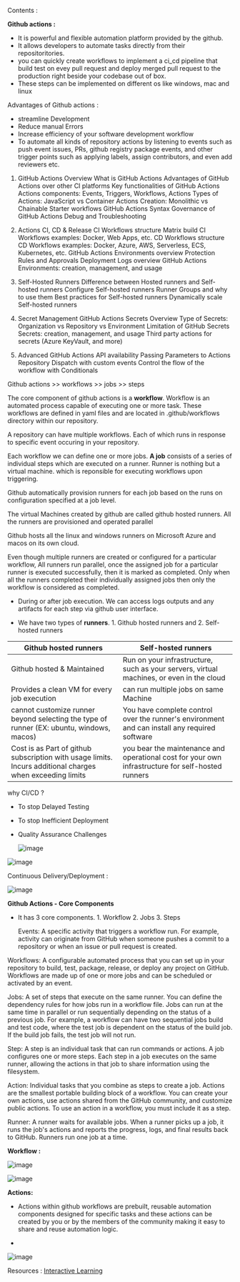 Contents :

**Github actions :** 

- It is powerful and flexible automation platform provided by the github.
-  It allows developers to automate tasks directly from their repositoritories.
-   you can quickly create workflows to implement a ci_cd pipeline that build test on evey pull request and deploy merged pull request to the production right beside your codebase out of box.
-   These steps can be implemented on different os like windows, mac and linux

Advantages of Github actions :

- streamline Development
- Reduce manual Errors
- Increase efficiency of your software development workflow
- To automate all kinds of repository actions by listening to events such as push event issues, PRs, github registry package events, and other trigger points such as applying labels, assign contributors, and even add reviewers etc.


1. GitHub Actions Overview
What is GitHub Actions
Advantages of GitHub Actions over other CI platforms
Key functionalities of GitHub Actions
Actions components: Events, Triggers, Workflows, Actions
Types of Actions: JavaScript vs Container
Actions Creation: Monolithic vs Chainable
Starter workflows
GitHub Actions Syntax
Governance of GitHub Actions
Debug and Troubleshooting

2. Actions CI, CD & Release
CI Workflows structure
Matrix build
CI Workflows examples: Docker, Web Apps, etc.
CD Workflows structure
CD Workflows examples: Docker, Azure, AWS, Serverless, ECS, Kubernetes, etc.
GitHub Actions Environments overview
Protection Rules and Approvals
Deployment Logs overview
GitHub Actions Environments: creation, management, and usage

3. Self-Hosted Runners
Difference between Hosted runners and Self-hosted runners
Configure Self-hosted runners
Runner Groups and why to use them
Best practices for Self-hosted runners
Dynamically scale Self-hosted runners

4. Secret Management
GitHub Actions Secrets Overview
Type of Secrets: Organization vs Repository vs Environment
Limitation of GitHub Secrets
Secrets: creation, management, and usage
Third party actions for secrets (Azure KeyVault, and more)

5. Advanced GitHub Actions
API availability
Passing Parameters to Actions
Repository Dispatch with custom events
Control the flow of the workflow with Conditionals

Github actions >> workflows >> jobs >> steps

The core component of github actions is a **workflow**. Workflow is an automated process capable of executing one or more task. These workflows are defined in yaml files and are located in .github/workflows directory within our repository.

A repository can have multiple workflows. Each of which runs in response to specific event occuring in your repository.

Each workflow we can define one or more jobs. **A job** consists of a series of individual steps which are executed on a runner. Runner is nothing but a virtual machine. which is reponsible for executing workflows upon triggering.

Github automatically provision runners for each job based on the runs on configuration specified at a job level. 

The virtual Machines created by github are called github hosted runners. All the runners are provisioned and operated parallel

Github hosts all the linux and windows runners on Microsoft Azure and macos on its own cloud.

Even though multiple runners are created or configured for a particular workflow, All runners run parallel, once the assigned job for a particular runner is executed successfully, then it is marked as completed. Only when all the runners completed their individually assigned jobs then only the workflow is considered as completed.

- During or after job execution. We can access logs outputs and any artifacts for each step via github user interface.

- We have two types of **runners**. 1. Github hosted runners and 2. Self-hosted runners

| Github hosted runners  |  Self-hosted runners |
|---|--- |
|Github hosted & Maintained| Run on your infrastructure, such as your servers, virtual machines, or even in the cloud|
|Provides a clean VM for every job execution | can run multiple jobs on same Machine |
|cannot customize runner beyond selecting the type of runner (EX: ubuntu, windows, macos)| You have complete control over the runner's environment and can install any required software |
|Cost is as Part of github subscription with usage limits. Incurs additional charges when exceeding limits | you bear the maintenance and operational cost for your own infrastructure for self-hosted runners |


why CI/CD ?

- To stop Delayed Testing
- To stop Inefficient Deployment
- Quality Assurance Challenges

  ![image](https://github.com/Charan-happy/Learn_Devops_tools/assets/89054489/d7a85331-f0a3-4c50-a3f1-ae1958ed15df)


![image](https://github.com/Charan-happy/Learn_Devops_tools/assets/89054489/8e020fa8-a25a-4a39-a565-9c155c3b19b3)

Continuous Delivery/Deployment :

![image](https://github.com/Charan-happy/Learn_Devops_tools/assets/89054489/e3e75e01-e4c8-4a09-9b56-b8fab237ce55)


**Github Actions - Core Components**

 - It has 3 core components. 1. Workflow 2. Jobs 3. Steps

   Events: A specific activity that triggers a workflow run. For example, activity can originate from GitHub when someone pushes a commit to a repository or when an issue or pull request is created.
   
Workflows: A configurable automated process that you can set up in your repository to build, test, package, release, or deploy any project on GitHub. Workflows are made up of one or more jobs and can be scheduled or activated by an event.

Jobs: A set of steps that execute on the same runner. You can define the dependency rules for how jobs run in a workflow file. Jobs can run at the same time in parallel or run sequentially depending on the status of a previous job. For example, a workflow can have two sequential jobs build and test code, where the test job is dependent on the status of the build job. If the build job fails, the test job will not run.

Step: A step is an individual task that can run commands or actions. A job configures one or more steps. Each step in a job executes on the same runner, allowing the actions in that job to share information using the filesystem.

Action: Individual tasks that you combine as steps to create a job. Actions are the smallest portable building block of a workflow. You can create your own actions, use actions shared from the GitHub community, and customize public actions. To use an action in a workflow, you must include it as a step.

Runner: A runner waits for available jobs. When a runner picks up a job, it runs the job's actions and reports the progress, logs, and final results back to GitHub. Runners run one job at a time.

**Workflow :** 



![image](https://github.com/Charan-happy/Learn_Devops_tools/assets/89054489/0ecc40fc-2c39-4d8b-9d13-082470184521)


![image](https://github.com/Charan-happy/Learn_Devops_tools/assets/89054489/144e2312-955b-4492-a921-dd847eacfdd1)


**Actions:**

- Actions within github workflows are prebuilt, reusable automation components designed for specific tasks and these actions can be created by you or by the members of the community making it easy to share and reuse automation logic.

- 

![image](https://github.com/charan-happy/Learn_Devops_tools/assets/89054489/de200b06-8af9-4e5c-85f8-dd32a521b8e7)



Resources : [Interactive Learning](https://github-actions-hero.vercel.app/)
